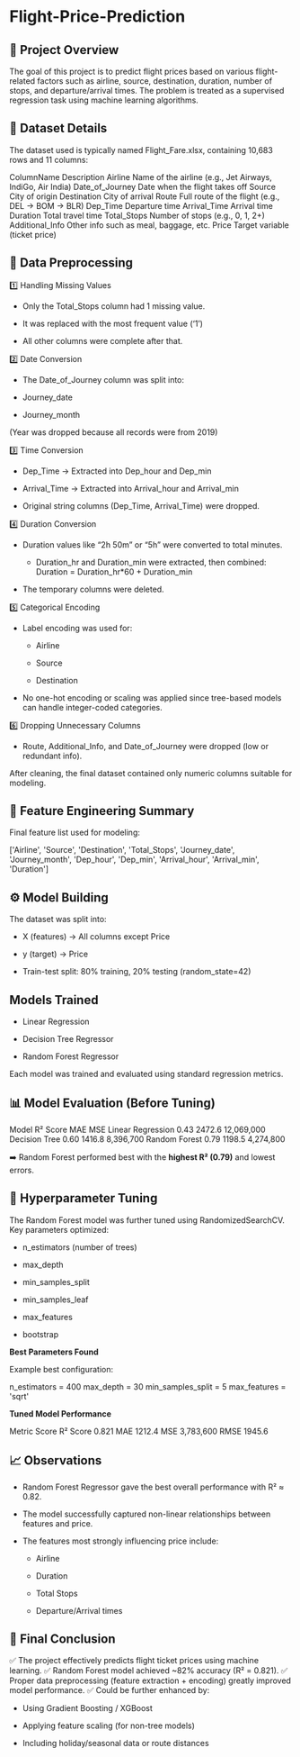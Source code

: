 # Flight-Price-Prediction

## 🧭 Project Overview

The goal of this project is to predict flight prices based on various flight-related factors such as airline, source, destination, duration, number of stops, and departure/arrival times.
The problem is treated as a supervised regression task using machine learning algorithms.

## 📂 Dataset Details

The dataset used is typically named Flight_Fare.xlsx, containing 10,683 rows and 11 columns:

ColumnName	            Description
Airline	            Name of the airline (e.g., Jet Airways, IndiGo, Air India)
Date_of_Journey   	Date when the flight takes off
Source	            City of origin
Destination       	City of arrival
Route	             Full route of the flight (e.g., DEL → BOM → BLR)
Dep_Time          	Departure time
Arrival_Time	      Arrival time
Duration	          Total travel time
Total_Stops	       Number of stops (e.g., 0, 1, 2+)
Additional_Info	   Other info such as meal, baggage, etc.
Price	             Target variable (ticket price)
## 🧹 Data Preprocessing
1️⃣ Handling Missing Values

* Only the Total_Stops column had 1 missing value.

* It was replaced with the most frequent value (‘1’)

* All other columns were complete after that.

2️⃣ Date Conversion

* The Date_of_Journey column was split into:

* Journey_date

* Journey_month

(Year was dropped because all records were from 2019)

3️⃣ Time Conversion

* Dep_Time → Extracted into Dep_hour and Dep_min

* Arrival_Time → Extracted into Arrival_hour and Arrival_min

* Original string columns (Dep_Time, Arrival_Time) were dropped.

4️⃣ Duration Conversion

* Duration values like “2h 50m” or “5h” were converted to total minutes.

   * Duration_hr and Duration_min were extracted, then combined:
     Duration = Duration_hr*60 + Duration_min

* The temporary columns were deleted.

5️⃣ Categorical Encoding

* Label encoding was used for:

  * Airline

  * Source

  * Destination

* No one-hot encoding or scaling was applied since tree-based models can handle integer-coded categories.

6️⃣ Dropping Unnecessary Columns

* Route, Additional_Info, and Date_of_Journey were dropped (low or redundant info).

After cleaning, the final dataset contained only numeric columns suitable for modeling.

## 🧠 Feature Engineering Summary

Final feature list used for modeling:

   ['Airline', 'Source', 'Destination', 'Total_Stops', 
    'Journey_date', 'Journey_month', 'Dep_hour', 'Dep_min', 
    'Arrival_hour', 'Arrival_min', 'Duration']

## ⚙️ Model Building

The dataset was split into:

* X (features) → All columns except Price

* y (target) → Price

* Train-test split: 80% training, 20% testing (random_state=42)

## Models Trained

* Linear Regression

* Decision Tree Regressor

* Random Forest Regressor

Each model was trained and evaluated using standard regression metrics.

## 📊 Model Evaluation (Before Tuning)

Model	              R² Score	    MAE	       MSE
Linear Regression	  0.43	       2472.6	   12,069,000
Decision Tree	      0.60       	1416.8	   8,396,700
Random Forest	      0.79       	1198.5	   4,274,800

➡️ Random Forest performed best with the **highest R² (0.79)**  and lowest errors.

## 🧩 Hyperparameter Tuning

The Random Forest model was further tuned using RandomizedSearchCV.
Key parameters optimized:

* n_estimators (number of trees)

* max_depth

* min_samples_split

* min_samples_leaf

* max_features

* bootstrap

**Best Parameters Found**

Example best configuration:

  n_estimators = 400
  max_depth = 30
  min_samples_split = 5
  max_features = 'sqrt'

**Tuned Model Performance**

Metric	        Score
R² Score	      0.821
MAE	            1212.4
MSE	            3,783,600
RMSE	          1945.6

## 📈 Observations

* Random Forest Regressor gave the best overall performance with R² ≈ 0.82.

* The model successfully captured non-linear relationships between features and price.

* The features most strongly influencing price include:

  * Airline

  * Duration

  * Total Stops

  * Departure/Arrival times

## 🧾 Final Conclusion

✅ The project effectively predicts flight ticket prices using machine learning.
✅ Random Forest model achieved ~82% accuracy (R² = 0.821).
✅ Proper data preprocessing (feature extraction + encoding) greatly improved model performance.
✅ Could be further enhanced by:

* Using Gradient Boosting / XGBoost

* Applying feature scaling (for non-tree models)

* Including holiday/seasonal data or route distances
